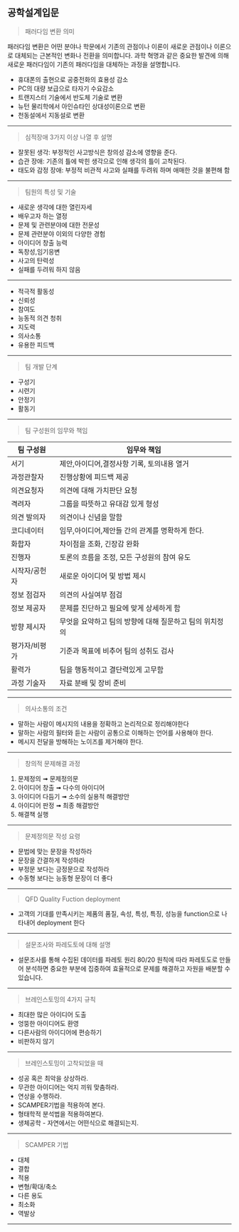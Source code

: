 ## 공학설계입문
> 패러다임 변환 의미
> 
 패러다임 변환은 어떤 분야나 학문에서 기존의 관점이나 이론이 새로운 관점이나 이론으로 대체되는 근본적인 변화나 전환을 의미합니다. 과학 혁명과 같은 중요한 발견에 의해 새로운 패러다임이 기존의 패러다임을 대체하는 과정을 설명합니다.
- 휴대폰의 출현으로 공중전화의 효용성 감소
- PC의 대량 보급으로 타자기 수요감소 
- 트랜지스터 기술에서 반도체 기술로 변환
- 뉴턴 물리학에서 아인슈타인 상대성이론으로 변환
- 천동설에서 지동설로 변환
---
> 심적장애 3가지 이상 나열 후 설명
> 
- 잘못된 생각:
부정적인 사고방식은 창의성 감소에 영향을 준다.
- 습관 장애:
기존의 틀에 박힌 생각으로 인해 생각의 틀이 고착된다.
- 태도와 감정 장애:
부정적 비관적 사고와 실패를 두려워 하며 애매한 것을 불편해 함
---
> 팀원의 특성 및 기술
- 새로운 생각에 대한 열린자세
- 배우고자 하는 열정
- 문제 및 관련분야에 대한 전문성
- 문제 관련분야 이외의  다양한 경험
- 아이디어 창출 능력
- 독창성,임기응변
- 사고의 탄력성
- 실패를 두려워 하지 않음
---
- 적극적 활동성
- 신뢰성
- 참여도
- 능동적 의견 청취
- 지도력
- 의사소통
- 유용한 피드백
---
> 팀 개발 단계
> 
- 구성기
- 시련기
- 안정기
- 활동기
---
> 팀 구성원의 임무와 책임
> 
|팀 구성원|임무와 책임|
|--|--|
|서기|제안,아이디어,결정사항 기록, 토의내용 열거|
|과정관찰자|진행상황에 피드백 제공|
|의견요청자|의견에 대해 가치판단 요청|
|격려자|그룹을 따뜻하고 유대감 있게 형성|
|의견 발의자|의견이나 신념을 말함|
|코디네이터|임무,아이디어,제안들 간의 관계를 명확하게 한다.|
|화합자|차이점을 조화, 긴장감 완화|
|진행자|토론의 흐름을 조정, 모든 구성원의 참여 유도|
|시작자/공헌자|새로운 아이디어 및 방법 제시|
|정보 점검자|의견의 사실여부 점검|
|정보 제공자|문제를 진단하고 필요에 맞게 상세하게 함|
|방향 제시자|무엇을 요약하고 팀의 방향에 대해 질문하고 팀의 위치정의|
|평가자/비평가|기준과 목표에 비추어 팀의 성취도 검사|
|활력가|팀을 행동적이고 결단력있게 고무함|
|과정 기술자|자료 분배 및 장비 준비|
---
> 의사소통의 조건
> 
- 말하는 사람이 메시지의 내용을 정확하고 논리적으로 정리해야한다
- 말하는 사람의 필터와 듣는 사람이 공통으로 이해하는 언어를 사용해야 한다.
- 메시지 전달을 방해하는 노이즈를 제거해야 한다.
---
> 창의적 문제해결 과정
> 
1. 문제정의 ➟ 문제정의문
2. 아이디어 창출 ➟ 다수의 아이디어
3. 아이디어 다듬기 ➟ 소수의 실용적 해결방안
4. 아이디어 판정 ➟ 최종 해결방안
5. 해결책 실행
---
> 문제정의문 작성 요령
> 
- 문법에 맞는 문장을 작성하라
- 문장을 간결하게 작성하라
- 부정문 보다는 긍정문으로 작성하라
- 수동형 보다는 능동형 문장이 더 좋다
---   
> QFD Quality Fuction deployment
> 
- 고객의 기대를 만족시키는 제품의 품질, 속성, 특성, 특징, 성능을 function으로 나타내어 deployment 한다
---   
> 설문조사와 파레도토에 대해 설명
> 
- 설문조사를 통해 수집된 데이터를 파레토 원리 80/20 원칙에 따라 파레토도로 만들어 분석하면 중요한 부분에 집중하여 효율적으로 문제를 해결하고 자원을 배분할 수 있습니다.
---
> 브레인스토밍의 4가지 규칙
- 최대한 많은 아이디어 도출
- 엉뚱한 아이디어도 환영
- 다른사람의 아이디어에 편승하기
- 비판하지 않기
---
> 브레인스토밍이 고착되었을 때
- 성공 혹은 최악을 상상하라.
- 무관한 아이디어는 억지 끼워 맞춤하라.
- 연상을 수행하라.
- SCAMPER기법을 적용하여 본다.
- 형태학적 분석법을 적용하여본다.
- 생체공학 - 자연에서는 어떤식으로 해결되는지.
- ---
>SCAMPER 기법
- 대체 
- 결합
- 적용
- 변형/확대/축소
- 다른 용도
- 최소화
- 역발상
- ---
